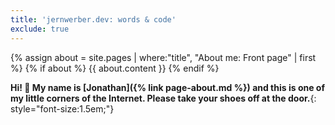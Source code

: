 ```yaml
---
title: 'jernwerber.dev: words & code'
exclude: true
---
```


{% assign about = site.pages | where:"title", "About me: Front page" | first %}
{% if about %}
{{ about.content }}
{% endif %}

**Hi! 👋 My name is [Jonathan]({% link page-about.md %}) and this is one of my little corners of the Internet. Please take your shoes off at the door.**{: style="font-size:1.5em;"}

<!-- (This is a place for me to put things to show other people.) -->